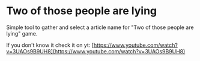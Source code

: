 # Two of those people are lying

Simple tool to gather and select a article name for "Two of those people are lying" game.

If you don't know it check it on yt: [https://www.youtube.com/watch?v=3UAOs9B9UH8](https://www.youtube.com/watch?v=3UAOs9B9UH8)